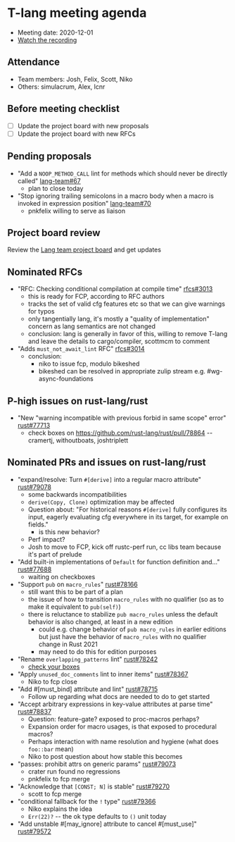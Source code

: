 # T-lang meeting agenda

* Meeting date: 2020-12-01
* [Watch the recording](https://youtu.be/l71JwIW2poA)

## Attendance

* Team members: Josh, Felix, Scott, Niko
* Others: simulacrum, Alex, lcnr

## Before meeting checklist

* [ ] Update the project board with new proposals
* [ ] Update the project board with new RFCs

## Pending proposals
- "Add a `NOOP_METHOD_CALL` lint for methods which should never be directly called" [lang-team#67](https://github.com/rust-lang/lang-team/issues/67)
    - plan to close today
- "Stop ignoring trailing semicolons in a macro body when a macro is invoked in expression position" [lang-team#70](https://github.com/rust-lang/lang-team/issues/70)
    - pnkfelix willing to serve as liaison

## Project board review

Review the [Lang team project board](https://github.com/rust-lang/lang-team/projects/2) and get updates

## Nominated RFCs
- "RFC: Checking conditional compilation at compile time" [rfcs#3013](https://github.com/rust-lang/rfcs/pull/3013)
    - this is ready for FCP, according to RFC authors
    - tracks the set of valid cfg features etc so that we can give warnings for typos
    - only tangentially lang, it's mostly a "quality of implementation" concern as lang semantics are not changed
    - conclusion: lang is generally in favor of this, willing to remove T-lang and leave the details to cargo/compiler, scottmcm to comment
- "Adds `must_not_await_lint` RFC" [rfcs#3014](https://github.com/rust-lang/rfcs/pull/3014)
    - conclusion:
        - niko to issue fcp, modulo bikeshed
        - bikeshed can be resolved in appropriate zulip stream e.g. #wg-async-foundations

## P-high issues on rust-lang/rust
- "New "warning incompatible with previous forbid in same scope" error" [rust#77713](https://github.com/rust-lang/rust/issues/77713)
    - check boxes on https://github.com/rust-lang/rust/pull/78864 -- cramertj, withoutboats, joshtriplett

## Nominated PRs and issues on rust-lang/rust
- "expand/resolve: Turn `#[derive]` into a regular macro attribute" [rust#79078](https://github.com/rust-lang/rust/pull/79078)
    - some backwards incompatibilities
    - `derive(Copy, Clone)` optimization may be affected
    - Question about: "For historical reasons `#[derive]` fully configures its input, eagerly evaluating cfg everywhere in its target, for example on fields."
        - is this new behavior?
    - Perf impact?
    - Josh to move to FCP, kick off rustc-perf run, cc libs team because it's part of prelude
- "Add built-in implementations of `Default` for function definition and…" [rust#77688](https://github.com/rust-lang/rust/pull/77688)
    - waiting on checkboxes
- "Support `pub` on `macro_rules`" [rust#78166](https://github.com/rust-lang/rust/pull/78166)
    - still want this to be part of a plan
    - the issue of how to transition `macro_rules` with no qualifier (so as to make it equivalent to `pub(self)`)
    - there is reluctance to stabilize `pub macro_rules` unless the default behavior is also changed, at least in a new edition
        - could e.g. change behavior of `pub macro_rules` in earlier editions but just have the behavior of `macro_rules` with no qualifier change in Rust 2021
        - may need to do this for edition purposes
- "Rename `overlapping_patterns` lint" [rust#78242](https://github.com/rust-lang/rust/pull/78242)
    - [check your boxes](https://github.com/rust-lang/rust/pull/78242#issuecomment-730176176)
- "Apply `unused_doc_comments` lint to inner items" [rust#78367](https://github.com/rust-lang/rust/pull/78367)
    - Niko to fcp close
- "Add #[must_bind] attribute and lint" [rust#78715](https://github.com/rust-lang/rust/pull/78715)
    - Follow up regarding what docs are needed to do to get started
- "Accept arbitrary expressions in key-value attributes at parse time" [rust#78837](https://github.com/rust-lang/rust/pull/78837)
    - Question: feature-gate? exposed to proc-macros perhaps?
    - Expansion order for macro usages, is that exposed to procedural macros?
    - Perhaps interaction with name resolution and hygiene (what does `foo::bar` mean)
    - Niko to post question about how stable this becomes
- "passes: prohibit attrs on generic params" [rust#79073](https://github.com/rust-lang/rust/pull/79073)
    - crater run found no regressions
    - pnkfelix to fcp merge
- "Acknowledge that `[CONST; N]` is stable" [rust#79270](https://github.com/rust-lang/rust/pull/79270)
    - scott to fcp merge
- "conditional fallback for the `!` type" [rust#79366](https://github.com/rust-lang/rust/pull/79366)
    - Niko explains the idea
    - `Err(22)?` -- the ok type defaults to `()` unit today
- "Add unstable #[may_ignore] attribute to cancel #[must_use]" [rust#79572](https://github.com/rust-lang/rust/pull/79572)
